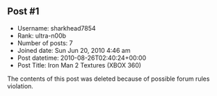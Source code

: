 ## Post #1
- Username: sharkhead7854
- Rank: ultra-n00b
- Number of posts: 7
- Joined date: Sun Jun 20, 2010 4:46 am
- Post datetime: 2010-08-26T02:40:24+00:00
- Post Title: Iron Man 2 Textures (XBOX 360)

The contents of this post was deleted because of possible forum rules violation.
